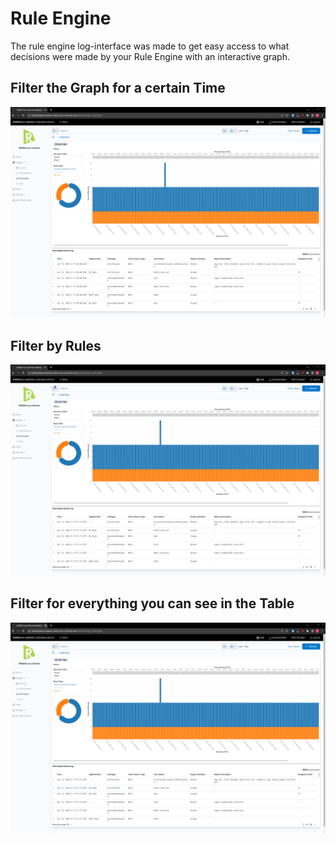 # Rule Engine

The rule engine log-interface was made to get easy access to what decisions were made by your Rule Engine with an interactive graph.&#x20;

## Filter the Graph for a certain Time

![](../../.gitbook/assets/rule-engine-timeFilter.gif)

## Filter by Rules

![](../../.gitbook/assets/rule-engine-ruleFilter.gif)

## Filter for everything you can see in the Table

![](../../.gitbook/assets/rule-engine-anyFilter.gif)

